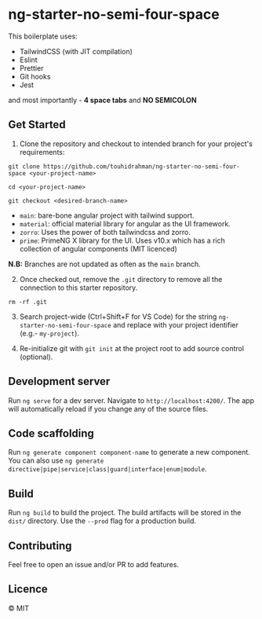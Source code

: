 # ng-starter-no-semi-four-space

This boilerplate uses:

- TailwindCSS (with JIT compilation)
- Eslint
- Prettier
- Git hooks
- Jest

and most importantly - **4 space tabs** and **NO SEMICOLON**

## Get Started

1. Clone the repository and checkout to intended branch for your project's requirements:

`git clone https://github.com/touhidrahman/ng-starter-no-semi-four-space <your-project-name>`

`cd <your-project-name>`

`git checkout <desired-branch-name>`

- `main`: bare-bone angular project with tailwind support.
- `material`: official material library for angular as the UI framework.
- `zorro`: Uses the power of both tailwindcss and zorro.
- `prime`: PrimeNG X library for the UI. Uses v10.x which has a rich collection of angular components (MIT licenced)

**N.B:** Branches are not updated as often as the `main` branch.

2. Once checked out, remove the `.git` directory to remove all the connection to this starter repository.

`rm -rf .git`

3. Search project-wide (Ctrl+Shift+F for VS Code) for the string `ng-starter-no-semi-four-space` and replace with your project identifier (e.g.- `my-project`).

4. Re-initialize git with `git init` at the project root to add source control (optional).

## Development server

Run `ng serve` for a dev server. Navigate to `http://localhost:4200/`. The app will automatically reload if you change any of the source files.

## Code scaffolding

Run `ng generate component component-name` to generate a new component. You can also use `ng generate directive|pipe|service|class|guard|interface|enum|module`.

## Build

Run `ng build` to build the project. The build artifacts will be stored in the `dist/` directory. Use the `--prod` flag for a production build.

## Contributing

Feel free to open an issue and/or PR to add features.

## Licence
&copy; MIT
